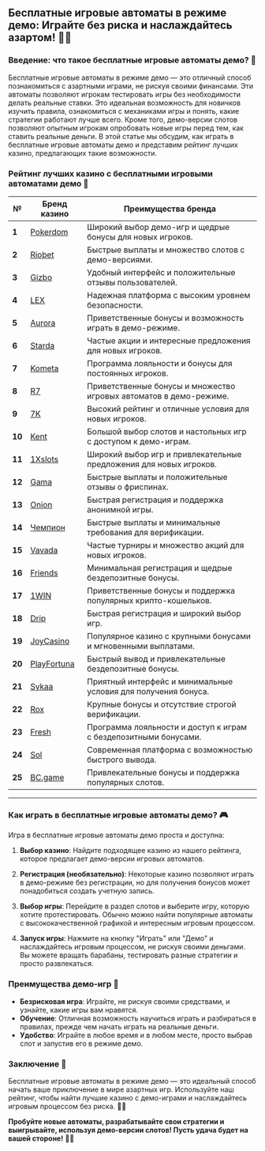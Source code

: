 ## Бесплатные игровые автоматы в режиме демо: Играйте без риска и наслаждайтесь азартом! 🎰✨

### Введение: что такое бесплатные игровые автоматы демо? 🎯

Бесплатные игровые автоматы в режиме демо — это отличный способ познакомиться с азартными играми, не рискуя своими финансами. Эти автоматы позволяют игрокам тестировать игры без необходимости делать реальные ставки. Это идеальная возможность для новичков изучить правила, ознакомиться с механиками игры и понять, какие стратегии работают лучше всего. Кроме того, демо-версии слотов позволяют опытным игрокам опробовать новые игры перед тем, как ставить реальные деньги. В этой статье мы обсудим, как играть в бесплатные игровые автоматы демо и представим рейтинг лучших казино, предлагающих такие возможности.

### Рейтинг лучших казино с бесплатными игровыми автоматами демо 🏅

| №  | Бренд казино  | Преимущества бренда                                            |
|----|---------------|---------------------------------------------------------------|
| **1**  | [Pokerdom](https://brandplay.link/4k77v2yx) | Широкий выбор демо-игр и щедрые бонусы для новых игроков.       |
| **2**  | [Riobet](https://brandplay.link/7xBLTPyj) | Быстрые выплаты и множество слотов с демо-версиями.            |
| **3**  | [Gizbo](https://brandplay.link/bprXw4YV) | Удобный интерфейс и положительные отзывы пользователей.          |
| **4**  | [LEX](https://brandplay.link/zW4hdDFV) | Надежная платформа с высоким уровнем безопасности.              |
| **5**  | [Aurora](https://10trafic-stat2.com/click/668546556bcc6313411604bd/6766/13032/subaccount) | Приветственные бонусы и возможность играть в демо-режиме.     |
| **6**  | [Starda](https://brandplay.link/fB7xwRFL) | Частые акции и интересные предложения для новых игроков.        |
| **7**  | [Kometa](https://brandplay.link/8ZymQJV8) | Программа лояльности и бонусы для постоянных игроков.           |
| **8**  | [R7](https://brandplay.link/bMd3Yjsw) | Приветственные бонусы и множество игровых автоматов в демо-режиме. |
| **9**  | [7K](https://brandplay.link/BvQyFShp) | Высокий рейтинг и отличные условия для новых игроков.           |
| **10** | [Kent](https://brandplay.link/Fv2WP3js) | Большой выбор слотов и настольных игр с доступом к демо-играм.  |
| **11** | [1Xslots](https://brandplay.link/hSB1khtr) | Широкий выбор игр и привлекательные предложения для новых игроков. |
| **12** | [Gama](https://brandplay.link/j6NMKsDz) | Быстрые выплаты и положительные отзывы о фриспинах.            |
| **13** | [Onion](https://brandplay.link/zBGRVpQ9) | Быстрая регистрация и поддержка анонимной игры.                |
| **14** | [Чемпион](https://temon-gter.cfd/go/lRq?p80412p304504pcc44t17455) | Быстрые выплаты и минимальные требования для верификации.      |
| **15** | [Vavada](https://vavadapartner.pro/?promo=ea5c9275-6854-4505-94fc-95ab18221945-linkb2) | Частые турниры и множество акций для новых игроков.             |
| **16** | [Friends](https://gofriends.vc/linkb2) | Минимальная регистрация и щедрые бездепозитные бонусы.         |
| **17** | [1WIN](https://brandplay.link/smXVpBbG) | Приветственные бонусы и поддержка популярных крипто-кошельков.   |
| **18** | [Drip](https://drp-ircp01.com/c07e6a3db) | Быстрая регистрация и широкий выбор игр.                       |
| **19** | [JoyCasino](https://rpc30.call2me.pro/?/ru/registration?apkpop=0&partner=p24970p3291217pc98f) | Популярное казино с крупными бонусами и мгновенными выплатами.  |
| **20** | [PlayFortuna](https://fortunapromo.net/alt/playfortuna/registration?0dc4a9362a71feb7e3f165fb8e766f70) | Быстрый вывод и привлекательные бездепозитные бонусы.           |
| **21** | [Sykaa](https://s-two-way.com/?source=linkb2&pid=30697) | Приятный интерфейс и минимальные условия для получения бонуса.   |
| **22** | [Rox](https://rox-pvwfpjgcxe.com/cb1ee18a5) | Крупные бонусы и отсутствие строгой верификации.                |
| **23** | [Fresh](https://fresh-eumwkxwao.com/c3f7b485d) | Программа лояльности и доступ к играм с бездепозитными бонусами. |
| **24** | [Sol](https://sol-mmtdzfbaco.com/cb2415bca) | Современная платформа с возможностью быстрого вывода.           |
| **25** | [BC.game](https://partnerbcgame.com/dcc53d441) | Привлекательные бонусы и поддержка популярных слотов.           |

---

### Как играть в бесплатные игровые автоматы демо? 🎮

Игра в бесплатные игровые автоматы демо проста и доступна:

1. **Выбор казино**: Найдите подходящее казино из нашего рейтинга, которое предлагает демо-версии игровых автоматов.
   
2. **Регистрация (необязательно)**: Некоторые казино позволяют играть в демо-режиме без регистрации, но для получения бонусов может понадобиться создать учетную запись.

3. **Выбор игры**: Перейдите в раздел слотов и выберите игру, которую хотите протестировать. Обычно можно найти популярные автоматы с высококачественной графикой и интересным игровым процессом.

4. **Запуск игры**: Нажмите на кнопку "Играть" или "Демо" и наслаждайтесь игровым процессом, не рискуя своими деньгами. Вы можете вращать барабаны, тестировать разные стратегии и просто развлекаться.

### Преимущества демо-игр 🎉

- **Безрисковая игра**: Играйте, не рискуя своими средствами, и узнайте, какие игры вам нравятся.
- **Обучение**: Отличная возможность научиться играть и разбираться в правилах, прежде чем начать играть на реальные деньги.
- **Удобство**: Играйте в любое время и в любом месте, просто выбрав слот и запустив его в режиме демо.

### Заключение 📝

Бесплатные игровые автоматы в режиме демо — это идеальный способ начать ваше приключение в мире азартных игр. Используйте наш рейтинг, чтобы найти лучшие казино с демо-играми и наслаждайтесь игровым процессом без риска. 🎰💵

**Пробуйте новые автоматы, разрабатывайте свои стратегии и выигрывайте, используя демо-версии слотов! Пусть удача будет на вашей стороне!** 🌟✨
